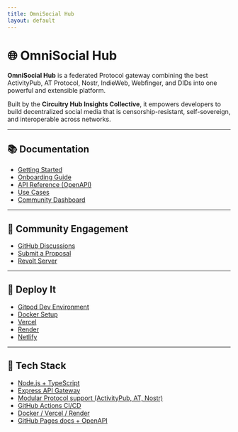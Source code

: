 ```yaml
---
title: OmniSocial Hub
layout: default
---
```


# 🌐 OmniSocial Hub

**OmniSocial Hub** is a federated Protocol gateway combining the best ActivityPub, AT Protocol, Nostr, IndieWeb, Webfinger, and DIDs into one powerful and extensible platform.

Built by the **Circuitry Hub Insights Collective**, it empowers developers to build decentralized social media that is censorship-resistant, self-sovereign, and interoperable across networks.

---

## 📚 Documentation

- [Getting Started](./build.md)
- [Onboarding Guide](./ONBOARDING.md)
- [API Reference (OpenAPI)](./api/openapi.yaml)
- [Use Cases](./use-cases.md)
- [Community Dashboard](./community.md)

---

## 💬 Community Engagement

- [GitHub Discussions](https://github.com/beitmenotyou-com/omnisocial-hub/discussions)
- [Submit a Proposal](https://github.com/beitmenotyou-com/omnisocial-hub/issues/new?template=proposal.md)
- [Revolt Server](https://rvlt.gg/mgekZHF2)

---

## 🚀 Deploy It

- [Gitpod Dev Environment](https://gitpod.io/#https://github.com/beitmenotyou-com/omnisocial-hub)
- [Docker Setup](../Dockerfile)
- [Vercel](https://vercel.com/new/import?s=https://github.com/beitmenotyou-com/omnisocial-hub)
- [Render](https://render.com/deploy?repo=https://github.com/beitmenotyou-com/omnisocial-hub)
- [Netlify](https://app.netlify.com/start/deploy?repository=https://github.com/beitmenotyou-com/omnisocial-hub)

---

## 🔧 Tech Stack

- [Node.js + TypeScript](./Node.js+TypeScript.md)
- [Express API Gateway](./api-gateway.md)
- [Modular Protocol support (ActivityPub, AT, Nostr)](./protocol-support.md)
- [GitHub Actions CI/CD](./github-actions-ci-cd.md)
- [Docker / Vercel / Render](./deployment-options.md)
- [GitHub Pages docs + OpenAPI](./github-pages-and-openapi.md)
